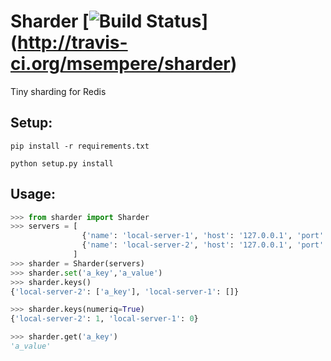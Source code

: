 # Sharder [![Build Status](https://travis-ci.org/msempere/sharder.svg?branch=master)] (http://travis-ci.org/msempere/sharder)

Tiny sharding for Redis

## Setup:
```
pip install -r requirements.txt
```
```
python setup.py install
```

## Usage:
```python
>>> from sharder import Sharder
>>> servers = [
                {'name': 'local-server-1', 'host': '127.0.0.1', 'port': 6379, 'db': 0},
                {'name': 'local-server-2', 'host': '127.0.0.1', 'port': 6380, 'db': 0}
              ]
>>> sharder = Sharder(servers)
>>> sharder.set('a_key','a_value')
>>> sharder.keys()
{'local-server-2': ['a_key'], 'local-server-1': []} 

>>> sharder.keys(numeriq=True)
{'local-server-2': 1, 'local-server-1': 0}

>>> sharder.get('a_key')
'a_value'
```
